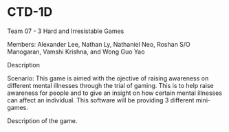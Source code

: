 # CTD-1D
Team 07 - 3 Hard and Irresistable Games

Members: Alexander Lee, Nathan Ly, Nathaniel Neo,  Roshan S/O Manogaran,  Vamshi Krishna, and Wong Guo Yao

Description

Scenario: This game is aimed with the ojective of raising awareness on different mental illnesses through the trial of gaming. This is to help raise awareness for people and to give an insight on how certain mental illnesses can affect an individual. This software will be providing 3 different mini-games.

Description of the game.
